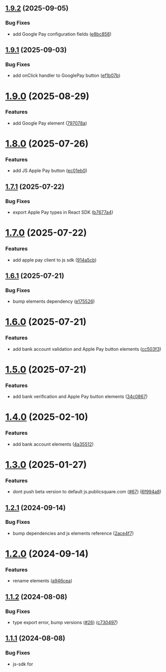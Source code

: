## [1.9.2](https://github.com/publicsquare-financial/publicsquare-elements/compare/v1.9.1...v1.9.2) (2025-09-05)


### Bug Fixes

* add Google Pay configuration fields ([e8bc858](https://github.com/publicsquare-financial/publicsquare-elements/commit/e8bc8587ab7fb785b99fba3f3750168badcb11b8))

## [1.9.1](https://github.com/publicsquare-financial/publicsquare-elements/compare/v1.9.0...v1.9.1) (2025-09-03)


### Bug Fixes

* add onClick handler to GooglePay button ([ef1b07b](https://github.com/publicsquare-financial/publicsquare-elements/commit/ef1b07bb020ebb7ff4152a3f40838b7e315eb9b4))

# [1.9.0](https://github.com/publicsquare-financial/publicsquare-elements/compare/v1.8.0...v1.9.0) (2025-08-29)


### Features

* add Google Pay element ([797078a](https://github.com/publicsquare-financial/publicsquare-elements/commit/797078a03b96405824be5bd44bae7776a0b494bb))

# [1.8.0](https://github.com/publicsquare-financial/publicsquare-elements/compare/v1.7.1...v1.8.0) (2025-07-26)


### Features

* add JS Apple Pay button ([ec01eb0](https://github.com/publicsquare-financial/publicsquare-elements/commit/ec01eb06543ea8c4fc9c98c5acc19fcc21edc401))

## [1.7.1](https://github.com/publicsquare-financial/publicsquare-elements/compare/v1.7.0...v1.7.1) (2025-07-22)


### Bug Fixes

* export Apple Pay types in React SDK ([b7677a4](https://github.com/publicsquare-financial/publicsquare-elements/commit/b7677a4a6e9e3f697d0f69c12ef283c41b21f8ea))

# [1.7.0](https://github.com/publicsquare-financial/publicsquare-elements/compare/v1.6.1...v1.7.0) (2025-07-22)


### Features

* add apple pay client to js sdk ([914a5cb](https://github.com/publicsquare-financial/publicsquare-elements/commit/914a5cb25cadea6ea5e85fe02587b2cb7b7e12a3))

## [1.6.1](https://github.com/publicsquare-financial/publicsquare-elements/compare/v1.6.0...v1.6.1) (2025-07-21)


### Bug Fixes

* bump elements dependency ([e175526](https://github.com/publicsquare-financial/publicsquare-elements/commit/e175526a80d76181e321974c631818ab511c97e9))

# [1.6.0](https://github.com/publicsquare-financial/publicsquare-elements/compare/v1.5.0...v1.6.0) (2025-07-21)


### Features

* add bank account validation and Apple Pay button elements ([cc503f3](https://github.com/publicsquare-financial/publicsquare-elements/commit/cc503f3e7df9f5147bf1394c0f2cebe7874e72db))

# [1.5.0](https://github.com/publicsquare-financial/publicsquare-elements/compare/v1.4.0...v1.5.0) (2025-07-21)


### Features

* add bank verification and Apple Pay button elements ([34c0867](https://github.com/publicsquare-financial/publicsquare-elements/commit/34c08674f080e271ccae6103132c15bea933772d))

# [1.4.0](https://github.com/publicsquare-financial/publicsquare-elements/compare/v1.3.0...v1.4.0) (2025-02-10)


### Features

* add bank account elements ([4a35512](https://github.com/publicsquare-financial/publicsquare-elements/commit/4a355121a632e5737df4ccde9f003a6f148ed330))

# [1.3.0](https://github.com/publicsquare-financial/publicsquare-elements/compare/v1.2.1...v1.3.0) (2025-01-27)


### Features

* dont push beta version to default js.publicsquare.com ([#67](https://github.com/publicsquare-financial/publicsquare-elements/issues/67)) ([6f994a8](https://github.com/publicsquare-financial/publicsquare-elements/commit/6f994a822a9509cc24affb457bd7c22a9dc50bb8))

## [1.2.1](https://github.com/publicsquare-financial/publicsquare-elements/compare/v1.2.0...v1.2.1) (2024-09-14)


### Bug Fixes

* bump dependencies and js elements reference ([2ace4f7](https://github.com/publicsquare-financial/publicsquare-elements/commit/2ace4f7e3478453fc321d4c31402a61b992c2bd1))

# [1.2.0](https://github.com/publicsquare-financial/publicsquare-elements/compare/v1.1.2...v1.2.0) (2024-09-14)


### Features

* rename elements ([a946cea](https://github.com/publicsquare-financial/publicsquare-elements/commit/a946cea7b38c7e6a7ffd9a4c1991882f08bdbf0f))

## [1.1.2](https://github.com/publicsquare-financial/publicsquare-elements/compare/v1.1.1...v1.1.2) (2024-08-08)


### Bug Fixes

* type export error, bump versions ([#26](https://github.com/publicsquare-financial/publicsquare-elements/issues/26)) ([c730497](https://github.com/publicsquare-financial/publicsquare-elements/commit/c730497540f2c98da556984ae9f1b78a3449dc86))

## [1.1.1](https://github.com/publicsquare-financial/publicsquare-elements/compare/v1.1.0...v1.1.1) (2024-08-08)


### Bug Fixes

* js-sdk for <script /> tags ([#25](https://github.com/publicsquare-financial/publicsquare-elements/issues/25)) ([6fca433](https://github.com/publicsquare-financial/publicsquare-elements/commit/6fca433a32b5ce81825481f6cb30c1bc1a6961c5))

# [1.1.0](https://github.com/publicsquare-financial/publicsquare-elements/compare/v1.0.0...v1.1.0) (2024-06-30)


### Features

* update readme ([be55540](https://github.com/publicsquare-financial/publicsquare-elements/commit/be55540a556c7417114487918b25315e15679268))

# 1.0.0 (2024-06-28)


### Features

* initial release ([a0ec752](https://github.com/publicsquare-financial/publicsquare-elements/commit/a0ec752f52c90cfd59afb0d1e64a2d5c75247845))
